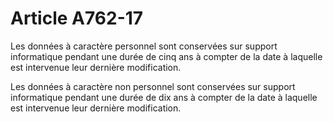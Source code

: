 # Article A762-17

Les données à caractère personnel sont conservées sur support informatique pendant une durée de cinq ans à compter de la date à laquelle est intervenue leur dernière modification.

Les données à caractère non personnel sont conservées sur support informatique pendant une durée de dix ans à compter de la date à laquelle est intervenue leur dernière modification.
